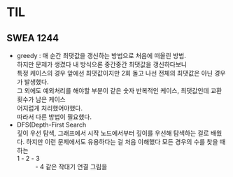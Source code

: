 # TIL

## SWEA 1244
- greedy : 매 순간 최댓값을 갱신하는 방법으로 처음에 떠올린 방법.  
  하지만 문제가 생겼다 내 방식으론 중간중간 최댓값을 갱신하다보니  
  특정 케이스의 경우 앞에선 최댓값이지만 2회 돌고 나선 전체의 최댓값은 아닌 경우가 발생했다.  
  그 외에도 예외처리를 해야할 부분이 같은 숫자 반복적인 케이스, 최댓값인데 교환횟수가 남은 케이스  
  어지럽게 처리했어야했다.  
  따라서 다른 방법이 필요했다.  
- DFS(Depth-First Search  
  깊이 우선 탐색, 그래프에서 시작 노드에서부터 깊이를 우선해 탐색하는 걸로 배웠다.
  하지만 이런 문제에서도 유용하다는 걸 처음 이해했다
  모든 경우의 수를 찾을 때 하는  
   1 - 2 - 3    
   　　　- 4
   같은 작대기 연결 그림을  
